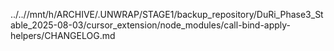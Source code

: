 ../..//mnt/h/ARCHIVE/.UNWRAP/STAGE1/backup_repository/DuRi_Phase3_Stable_2025-08-03/cursor_extension/node_modules/call-bind-apply-helpers/CHANGELOG.md